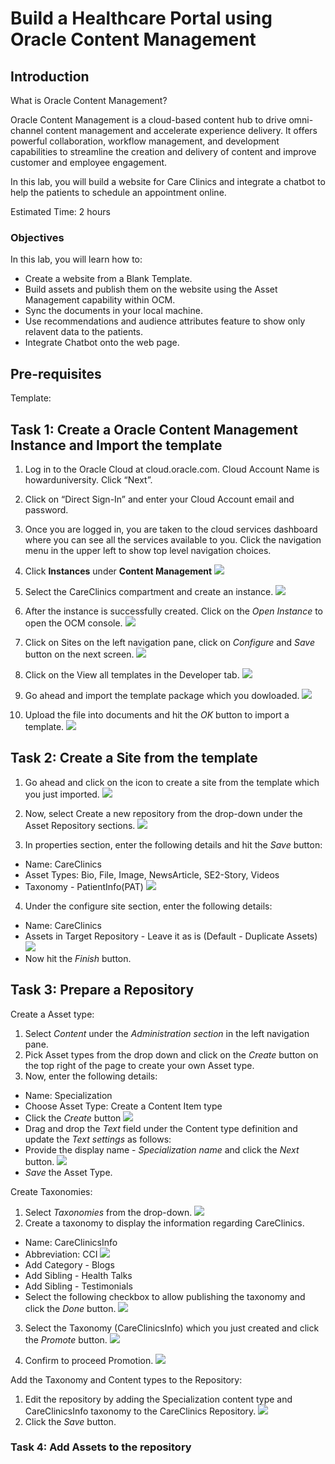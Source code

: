 # Build a Healthcare Portal using Oracle Content Management
## Introduction

What is Oracle Content Management?

Oracle Content Management is a cloud-based content hub to drive omni-channel content management and accelerate experience delivery. It offers powerful collaboration, workflow management, and development capabilities to streamline the creation and delivery of content and improve customer and employee engagement.

In this lab, you will build a website for Care Clinics and integrate a chatbot to help the patients to schedule an appointment online.

Estimated Time: 2 hours

### Objectives

In this lab, you will learn how to:

- Create a website from a Blank Template.
- Build assets and publish them on the website using the Asset Management capability within OCM. 
- Sync the documents in your local machine. 
- Use recommendations and audience attributes feature to show only relavent data to the patients. 
- Integrate Chatbot onto the web page.

## Pre-requisites

Template: 

## Task 1: Create a Oracle Content Management Instance and Import the template

1. Log in to the Oracle Cloud at cloud.oracle.com. Cloud Account Name is howarduniversity. Click “Next”.
2. Click on “Direct Sign-In” and enter your Cloud Account email and password.
3. Once you are logged in, you are taken to the cloud services dashboard where you can see all the services available to you. Click the navigation menu in the upper left to show top level navigation choices.
4. Click **Instances** under **Content Management**
  ![](images/1-Instances.png " ")
5. Select the CareClinics compartment and create an instance.
  ![](images/1-createinstance.png " ")
6. After the instance is successfully created. Click on the *Open Instance* to open the OCM console. 
  ![](images/1-openinstance.png " ")
7. Click on Sites on the left navigation pane, click on *Configure* and *Save* button on the next screen. 
  ![](images/1-configure.png " ")
8. Click on the View all templates in the Developer tab. 
  ![](images/1-createtemplate.png " ")
9. Go ahead and import the template package which you dowloaded. 
  ![](images/1-import.png " ")

10. Upload the file into documents and hit the *OK* button to import a template.
  ![](images/1-createok.png " ")

## Task 2: Create a Site from the template

1. Go ahead and click on the icon to create a site from the template which you just imported.
  ![](images/2-createsite.png " ")

2. Now, select Create a new repository from the drop-down under the Asset Repository sections. 
  ![](images/2-createrepo.png " ")

3. In properties section, enter the following details and hit the *Save* button: 
  - Name: CareClinics
  - Asset Types: Bio, File, Image, NewsArticle, SE2-Story, Videos
  - Taxonomy - PatientInfo(PAT)
    ![](images/2-properties.png " ")

4. Under the configure site section, enter the following details: 
  - Name: CareClinics
  - Assets in Target Repository - Leave it as is (Default - Duplicate Assets)
    ![](images/2-configuresite.png " ")
  - Now hit the *Finish* button.
  
## Task 3: Prepare a Repository

Create a Asset type: 

1. Select *Content* under the *Administration section* in the left navigation pane.  
2. Pick Asset types from the drop down and click on the *Create* button on the top right of the page to create your own Asset type.
3. Now, enter the following details:
  - Name: Specialization
  - Choose Asset Type: Create a Content Item type
  - Click the *Create* button
    ![](images/3-assettype.png " ")
  - Drag and drop the *Text* field under the Content type definition and update the *Text settings* as follows:
  - Provide the display name - *Specialization name* and click the *Next* button.
  ![](images/3-specialization.png " ")
  - *Save* the Asset Type.

Create Taxonomies:

1. Select *Taxonomies* from the drop-down.
  ![](images/3-taxonomy.png " ")
2. Create a taxonomy to display the information regarding CareClinics.
  - Name: CareClinicsInfo
  - Abbreviation: CCI
  ![](images/3-cci.png " ")
  - Add Category - Blogs
  - Add Sibling - Health Talks
  - Add Sibling - Testimonials
  - Select the following checkbox to allow publishing the taxonomy and click the *Done* button.
  ![](images/3-allowpublish.png " ")  

3. Select the Taxonomy (CareClinicsInfo) which you just created and click the *Promote* button.
  ![](images/3-promote.png " ") 

4. Confirm to proceed Promotion. 
  ![](images/3-promoteconfirm.png " ") 

Add the Taxonomy and Content types to the Repository:

1. Edit the repository by adding the Specialization content type and CareClinicsInfo taxonomy to the CareClinics Repository.
  ![](images/3-editrepo.png " ") 
2. Click the *Save* button.

### Task 4: Add Assets to the repository


  
